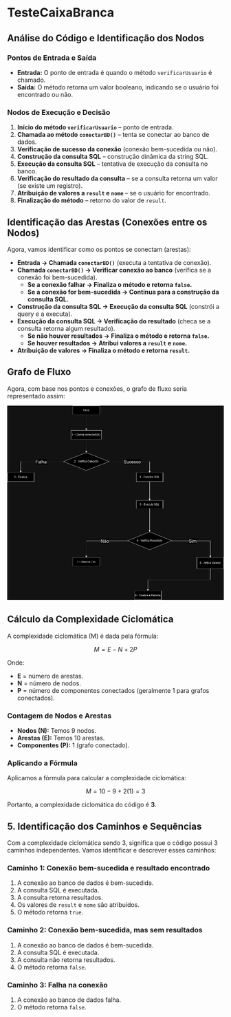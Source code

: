 # TesteCaixaBranca

## Análise do Código e Identificação dos Nodos

### Pontos de Entrada e Saída
- **Entrada:** O ponto de entrada é quando o método `verificarUsuario` é chamado.
- **Saída:** O método retorna um valor booleano, indicando se o usuário foi encontrado ou não.

### Nodos de Execução e Decisão
1. **Início do método `verificarUsuario`** – ponto de entrada.
2. **Chamada ao método `conectarBD()`** – tenta se conectar ao banco de dados.
3. **Verificação de sucesso da conexão** (conexão bem-sucedida ou não).
4. **Construção da consulta SQL** – construção dinâmica da string SQL.
5. **Execução da consulta SQL** – tentativa de execução da consulta no banco.
6. **Verificação do resultado da consulta** – se a consulta retorna um valor (se existe um registro).
7. **Atribuição de valores a `result` e `nome`** – se o usuário for encontrado.
8. **Finalização do método** – retorno do valor de `result`.

## Identificação das Arestas (Conexões entre os Nodos)

Agora, vamos identificar como os pontos se conectam (arestas):

- **Entrada → Chamada `conectarBD()`** (executa a tentativa de conexão).
- **Chamada `conectarBD()` → Verificar conexão ao banco** (verifica se a conexão foi bem-sucedida).
  - **Se a conexão falhar → Finaliza o método e retorna `false`.**
  - **Se a conexão for bem-sucedida → Continua para a construção da consulta SQL.**
- **Construção da consulta SQL → Execução da consulta SQL** (constrói a query e a executa).
- **Execução da consulta SQL → Verificação do resultado** (checa se a consulta retorna algum resultado).
  - **Se não houver resultados → Finaliza o método e retorna `false`.**
  - **Se houver resultados → Atribui valores a `result` e `nome`.**
- **Atribuição de valores → Finaliza o método e retorna `result`.**

## Grafo de Fluxo

Agora, com base nos pontos e conexões, o grafo de fluxo seria representado assim:


<img src="grafo de fluxo.drawio.png" alt="Grafo de fluxo" style="max-width: 100%; height: auto;">

## Cálculo da Complexidade Ciclomática

A complexidade ciclomática (M) é dada pela fórmula:

$$
M = E - N + 2P
$$

Onde:
- **E** = número de arestas.
- **N** = número de nodos.
- **P** = número de componentes conectados (geralmente 1 para grafos conectados).

### Contagem de Nodos e Arestas
- **Nodos (N):** Temos 9 nodos.
- **Arestas (E):** Temos 10 arestas.
- **Componentes (P):** 1 (grafo conectado).

### Aplicando a Fórmula

Aplicamos a fórmula para calcular a complexidade ciclomática:

$$
M = 10 - 9 + 2(1) = 3
$$

Portanto, a complexidade ciclomática do código é **3**.

## 5. Identificação dos Caminhos e Sequências

Com a complexidade ciclomática sendo 3, significa que o código possui 3 caminhos independentes. Vamos identificar e descrever esses caminhos:

### Caminho 1: Conexão bem-sucedida e resultado encontrado
1. A conexão ao banco de dados é bem-sucedida.
2. A consulta SQL é executada.
3. A consulta retorna resultados.
4. Os valores de `result` e `nome` são atribuídos.
5. O método retorna `true`.

### Caminho 2: Conexão bem-sucedida, mas sem resultados
1. A conexão ao banco de dados é bem-sucedida.
2. A consulta SQL é executada.
3. A consulta não retorna resultados.
4. O método retorna `false`.

### Caminho 3: Falha na conexão
1. A conexão ao banco de dados falha.
2. O método retorna `false`.